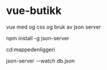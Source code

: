 # vue-butikk
vue med og css og bruk av json server


npm install -g json-server


cd:mappedenliggeri


json-server --watch db.json
